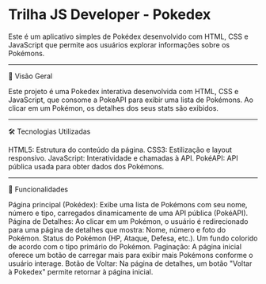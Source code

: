 # Trilha JS Developer - Pokedex


Este é um aplicativo simples de Pokédex desenvolvido com HTML, CSS e JavaScript que permite aos usuários explorar informações sobre os Pokémons.

____________________________________________________________________________________________________________________________________________
📌 Visão Geral

Este projeto é uma Pokedex interativa desenvolvida com HTML, CSS e JavaScript, que consome a PokeAPI para exibir uma lista de Pokémons. Ao clicar em um Pokémon, os detalhes dos seus stats são exibidos.

____________________________________________________________________________________________________________________________________________
🛠 Tecnologias Utilizadas

HTML5: Estrutura do conteúdo da página.
CSS3: Estilização e layout responsivo.
JavaScript: Interatividade e chamadas à API.
PokéAPI: API pública usada para obter dados dos Pokémons.
____________________________________________________________________________________________________________________________________________

🚀 Funcionalidades

Página principal (Pokédex): Exibe uma lista de Pokémons com seu nome, número e tipo, carregados dinamicamente de uma API pública (PokéAPI).
Página de Detalhes: Ao clicar em um Pokémon, o usuário é redirecionado para uma página de detalhes que mostra: Nome, número e foto do Pokémon.
Status do Pokémon (HP, Ataque, Defesa, etc.).
Um fundo colorido de acordo com o tipo primário do Pokémon.
Paginação: A página inicial oferece um botão de carregar mais para exibir mais Pokémons conforme o usuário interage.
Botão de Voltar: Na página de detalhes, um botão "Voltar à Pokedex" permite retornar à página inicial.
